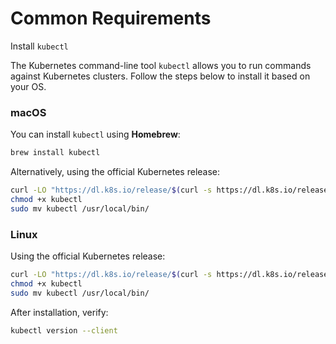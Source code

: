 # Common Requirements

Install ``kubectl``


The Kubernetes command-line tool `kubectl` allows you to run commands against Kubernetes clusters. Follow the steps below to install it based on your OS.

### macOS

You can install `kubectl` using **Homebrew**:

```bash
brew install kubectl
```

Alternatively, using the official Kubernetes release:
```bash
curl -LO "https://dl.k8s.io/release/$(curl -s https://dl.k8s.io/release/stable.txt)/bin/darwin/amd64/kubectl"
chmod +x kubectl
sudo mv kubectl /usr/local/bin/
```


### Linux

Using the official Kubernetes release:
```bash
curl -LO "https://dl.k8s.io/release/$(curl -s https://dl.k8s.io/release/stable.txt)/bin/linux/amd64/kubectl"
chmod +x kubectl
sudo mv kubectl /usr/local/bin/
```

After installation, verify:
```bash
kubectl version --client
```